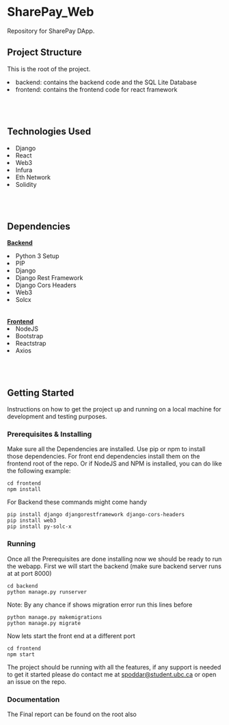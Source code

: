 # SharePay_Web
Repository for SharePay DApp.

## Project Structure

This is the root of the project.

<li> backend: contains the backend code and the SQL Lite Database </li>
<li> frontend: contains the frontend code for react framework </li>

<br></br>

## Technologies Used

<li> Django </li>
<li> React </li>
<li> Web3 </li>
<li> Infura </li>
<li> Eth Network </li>
<li> Solidity </li>

<br></br>

## Dependencies

<b><u> Backend </u></b>

<li> Python 3 Setup </li>
<li> PIP </li>
<li> Django </li>
<li> Django Rest Framework </li>
<li> Django Cors Headers </li>
<li> Web3 </li>
<li> Solcx </li>
<br></br>
<b><u> Frontend </u></b>
<li> NodeJS </li>
<li> Bootstrap </li>
<li> Reactstrap </li>
<li> Axios </li>

<br></br>

## Getting Started

Instructions on how to get the project up and running on a local machine for development and testing purposes.

### Prerequisites & Installing

Make sure all the Dependencies are installed. Use pip or npm to install those dependencies. For front end dependencies install them on the frontend root of the repo. Or if NodeJS and NPM is installed, you can do like the following example:

```
cd frontend
npm install
```

For Backend these commands might come handy

```
pip install django djangorestframework django-cors-headers
pip install web3
pip install py-solc-x
```

### Running

Once all the Prerequisites are done installing now we should be ready to run the webapp. First we will start the backend (make sure backend server runs at at port 8000)

```
cd backend
python manage.py runserver
```

Note: By any chance if shows migration error run this lines before

```
python manage.py makemigrations
python manage.py migrate
```

Now lets start the front end at a different port

```
cd frontend
npm start
```

The project should be running with all the features, if any support is needed to get it started please do contact me at spoddar@student.ubc.ca or open an issue on the repo.

### Documentation
The Final report can be found on the root also
